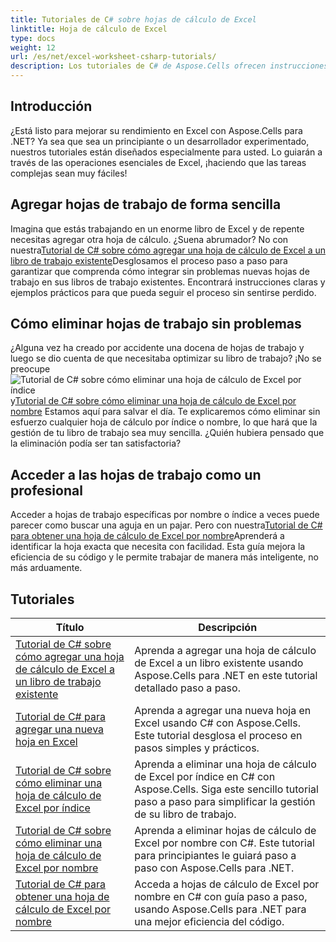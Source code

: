 ```yaml
---
title: Tutoriales de C# sobre hojas de cálculo de Excel
linktitle: Hoja de cálculo de Excel
type: docs
weight: 12
url: /es/net/excel-worksheet-csharp-tutorials/
description: Los tutoriales de C# de Aspose.Cells ofrecen instrucciones paso a paso para manipular hojas de cálculo de Excel con facilidad y eficiencia.
---
```

## Introducción

¿Está listo para mejorar su rendimiento en Excel con Aspose.Cells para .NET? Ya sea que sea un principiante o un desarrollador experimentado, nuestros tutoriales están diseñados especialmente para usted. Lo guiarán a través de las operaciones esenciales de Excel, ¡haciendo que las tareas complejas sean muy fáciles!

## Agregar hojas de trabajo de forma sencilla

 Imagina que estás trabajando en un enorme libro de Excel y de repente necesitas agregar otra hoja de cálculo. ¿Suena abrumador? No con nuestra[Tutorial de C# sobre cómo agregar una hoja de cálculo de Excel a un libro de trabajo existente](./add-excel-worksheet-to-existing-workbook-csharp-tutorial/)Desglosamos el proceso paso a paso para garantizar que comprenda cómo integrar sin problemas nuevas hojas de trabajo en sus libros de trabajo existentes. Encontrará instrucciones claras y ejemplos prácticos para que pueda seguir el proceso sin sentirse perdido. 

## Cómo eliminar hojas de trabajo sin problemas

 ¿Alguna vez ha creado por accidente una docena de hojas de trabajo y luego se dio cuenta de que necesitaba optimizar su libro de trabajo? ¡No se preocupe![Tutorial de C# sobre cómo eliminar una hoja de cálculo de Excel por índice](./delete-excel-worksheet-by-index-csharp-tutorial/) y[Tutorial de C# sobre cómo eliminar una hoja de cálculo de Excel por nombre](./delete-excel-worksheet-by-name-csharp-tutorial/) Estamos aquí para salvar el día. Te explicaremos cómo eliminar sin esfuerzo cualquier hoja de cálculo por índice o nombre, lo que hará que la gestión de tu libro de trabajo sea muy sencilla. ¿Quién hubiera pensado que la eliminación podía ser tan satisfactoria?

## Acceder a las hojas de trabajo como un profesional

 Acceder a hojas de trabajo específicas por nombre o índice a veces puede parecer como buscar una aguja en un pajar. Pero con nuestra[Tutorial de C# para obtener una hoja de cálculo de Excel por nombre](./get-excel-worksheet-by-name-csharp-tutorial/)Aprenderá a identificar la hoja exacta que necesita con facilidad. Esta guía mejora la eficiencia de su código y le permite trabajar de manera más inteligente, no más arduamente.

## Tutoriales
| Título | Descripción |
| --- | --- | 
| [Tutorial de C# sobre cómo agregar una hoja de cálculo de Excel a un libro de trabajo existente](./add-excel-worksheet-to-existing-workbook-csharp-tutorial/) | Aprenda a agregar una hoja de cálculo de Excel a un libro existente usando Aspose.Cells para .NET en este tutorial detallado paso a paso. |  
| [Tutorial de C# para agregar una nueva hoja en Excel](./add-new-sheet-in-excel-csharp-tutorial/) | Aprenda a agregar una nueva hoja en Excel usando C# con Aspose.Cells. Este tutorial desglosa el proceso en pasos simples y prácticos. |  
| [Tutorial de C# sobre cómo eliminar una hoja de cálculo de Excel por índice](./delete-excel-worksheet-by-index-csharp-tutorial/) | Aprenda a eliminar una hoja de cálculo de Excel por índice en C# con Aspose.Cells. Siga este sencillo tutorial paso a paso para simplificar la gestión de su libro de trabajo. |  
| [Tutorial de C# sobre cómo eliminar una hoja de cálculo de Excel por nombre](./delete-excel-worksheet-by-name-csharp-tutorial/) | Aprenda a eliminar hojas de cálculo de Excel por nombre con C#. Este tutorial para principiantes le guiará paso a paso con Aspose.Cells para .NET. |  
| [Tutorial de C# para obtener una hoja de cálculo de Excel por nombre](./get-excel-worksheet-by-name-csharp-tutorial/) | Acceda a hojas de cálculo de Excel por nombre en C# con guía paso a paso, usando Aspose.Cells para .NET para una mejor eficiencia del código. |  